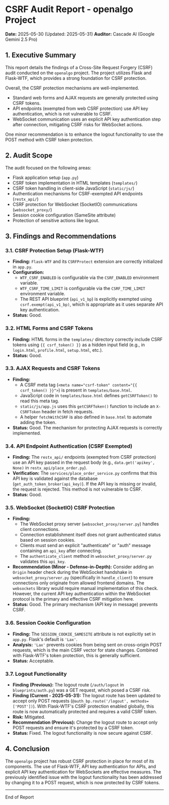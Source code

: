 # CSRF Audit Report - openalgo Project

**Date:** 2025-05-30 (Updated: 2025-05-31)
**Auditor:** Cascade AI (Google Gemini 2.5 Pro)

## 1. Executive Summary

This report details the findings of a Cross-Site Request Forgery (CSRF) audit conducted on the `openalgo` project.
The project utilizes Flask and Flask-WTF, which provides a strong foundation for CSRF protection.

Overall, the CSRF protection mechanisms are well-implemented.
- Standard web forms and AJAX requests are generally protected using CSRF tokens.
- API endpoints (exempted from web CSRF protection) use API key authentication, which is not vulnerable to CSRF.
- WebSocket communication uses an explicit API key authentication step after connection, mitigating CSRF risks for WebSocket actions.

One minor recommendation is to enhance the logout functionality to use the POST method with CSRF token protection.

## 2. Audit Scope

The audit focused on the following areas:
-   Flask application setup (`app.py`)
-   CSRF token implementation in HTML templates (`templates/`)
-   CSRF token handling in client-side JavaScript (`static/js/`)
-   Authentication mechanisms for CSRF-exempted API endpoints (`restx_api/`)
-   CSRF protection for WebSocket (SocketIO) communications (`websocket_proxy/`)
-   Session cookie configuration (SameSite attribute)
-   Protection of sensitive actions like logout.

## 3. Findings and Recommendations

### 3.1. CSRF Protection Setup (Flask-WTF)
-   **Finding:** `Flask-WTF` and its `CSRFProtect` extension are correctly initialized in `app.py`.
-   **Configuration:**
    -   `WTF_CSRF_ENABLED` is configurable via the `CSRF_ENABLED` environment variable.
    -   `WTF_CSRF_TIME_LIMIT` is configurable via the `CSRF_TIME_LIMIT` environment variable.
    -   The REST API blueprint (`api_v1_bp`) is explicitly exempted using `csrf.exempt(api_v1_bp)`, which is appropriate as it uses separate API key authentication.
-   **Status:** Good.

### 3.2. HTML Forms and CSRF Tokens
-   **Finding:** HTML forms in the `templates/` directory correctly include CSRF tokens using `{{ csrf_token() }}` as a hidden input field (e.g., in `login.html`, `profile.html`, `setup.html`, etc.).
-   **Status:** Good.

### 3.3. AJAX Requests and CSRF Tokens
-   **Finding:**
    -   A CSRF meta tag (`<meta name="csrf-token" content="{{ csrf_token() }}">`) is present in `templates/base.html`.
    -   JavaScript code in `templates/base.html` defines `getCSRFToken()` to read this meta tag.
    -   `static/js/app.js` uses this `getCSRFToken()` function to include an `X-CSRFToken` header in fetch requests.
    -   A helper `fetchWithCSRF` is also defined in `base.html` to automate adding the token.
-   **Status:** Good. The mechanism for protecting AJAX requests is correctly implemented.

### 3.4. API Endpoint Authentication (CSRF Exempted)
-   **Finding:** The `restx_api/` endpoints (exempted from CSRF protection) use an API key passed in the request body (e.g., `data.get('apikey', None)` in `restx_api/place_order.py`).
-   **Verification:** The `services/place_order_service.py` confirms that this API key is validated against the database (`get_auth_token_broker(api_key)`). If the API key is missing or invalid, the request is rejected. This method is not vulnerable to CSRF.
-   **Status:** Good.

### 3.5. WebSocket (SocketIO) CSRF Protection
-   **Finding:**
    -   The WebSocket proxy server (`websocket_proxy/server.py`) handles client connections.
    -   Connection establishment itself does not grant authenticated status based on session cookies.
    -   Clients must send an explicit "authenticate" or "auth" message containing an `api_key` after connecting.
    -   The `authenticate_client` method in `websocket_proxy/server.py` validates this `api_key`.
-   **Recommendation (Minor - Defense-in-Depth):** Consider adding an `Origin` header check during the WebSocket handshake in `websocket_proxy/server.py` (specifically in `handle_client`) to ensure connections only originate from allowed frontend domains. The `websockets` library would require manual implementation of this check. However, the current API key authentication within the WebSocket protocol is the primary and effective CSRF mitigation here.
-   **Status:** Good. The primary mechanism (API key in message) prevents CSRF.

### 3.6. Session Cookie Configuration
-   **Finding:** The `SESSION_COOKIE_SAMESITE` attribute is not explicitly set in `app.py`. Flask's default is `'Lax'`.
-   **Analysis:** `'Lax'` prevents cookies from being sent on cross-origin POST requests, which is the main CSRF vector for state changes. Combined with Flask-WTF's token protection, this is generally sufficient.
-   **Status:** Acceptable.

### 3.7. Logout Functionality
-   **Finding (Previous):** The logout route (`/auth/logout` in `blueprints/auth.py`) was a GET request, which posed a CSRF risk.
-   **Finding (Current - 2025-05-31):** The logout route has been updated to accept only POST requests (`@auth_bp.route('/logout', methods=['POST'])`). With Flask-WTF's CSRF protection enabled globally, this route is now automatically protected and requires a valid CSRF token.
-   **Risk:** Mitigated.
-   **Recommendation (Previous):** Change the logout route to accept only POST requests and ensure it's protected by a CSRF token.
-   **Status:** Fixed. The logout functionality is now secure against CSRF.

## 4. Conclusion

The `openalgo` project has robust CSRF protection in place for most of its components. The use of Flask-WTF, API key authentication for APIs, and explicit API key authentication for WebSockets are effective measures. The previously identified issue with the logout functionality has been addressed by changing it to a POST request, which is now protected by CSRF tokens.

---
End of Report
